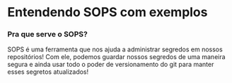 # Entendendo SOPS com exemplos

### Pra que serve o SOPS?

SOPS é uma ferramenta que nos ajuda a administrar segredos em nossos repositórios! Com ele, podemos guardar nossos segredos de uma maneira segura e ainda usar todo o poder de versionamento do git para manter esses segretos atualizados!
